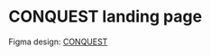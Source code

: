 # CONQUEST landing page

Figma design: [CONQUEST](https://www.figma.com/file/22fczdbtZ13E40gD1BkxNR/%5BPublished%5D%5BRU%5D-%C2%ABConquest%C2%BB?node-id=0%3A390&t=XQJeXvqD881EQDfp-0)
